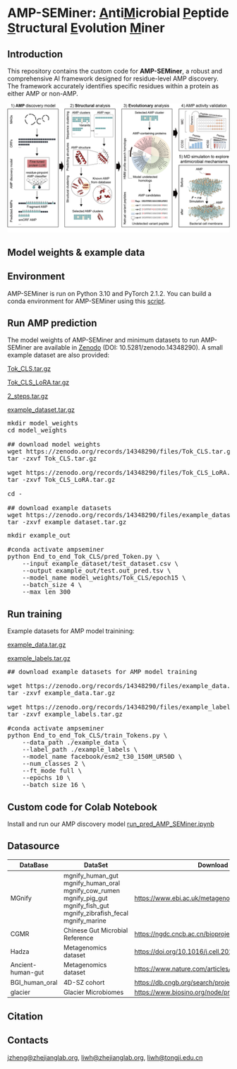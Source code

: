 # AMP-SEMiner: <u>A</u>nti<u>M</u>icrobial <u>P</u>eptide <u>S</u>tructural <u>E</u>volution <u>M</u>iner

## Introduction

This repository contains the custom code for **AMP-SEMiner**, a robust and comprehensive AI framework designed for residue-level AMP discovery. The framework accurately identifies specific residues within a protein as either AMP or non-AMP.

![Schematic diagram of the AMP-SEMiner framework](Figure_1.png)

## Model weights & example data


## Environment
AMP-SEMiner is run on Python 3.10 and PyTorch 2.1.2. You can build a conda environment for AMP-SEMiner using this [script](https://github.com/zjlab-BioGene/AMP-SEMiner/blob/main/scripts/env_install.sh).

## Run AMP prediction

The model weights of AMP-SEMiner and minimum datasets to run AMP-SEMiner are available in [Zenodo](https://zenodo.org/records/14348290) (DOI: 10.5281/zenodo.14348290). A small example dataset are also provided:

[Tok_CLS.tar.gz](https://zenodo.org/records/14348290/files/Tok_CLS.tar.gz)

[Tok_CLS_LoRA.tar.gz](https://zenodo.org/records/14348290/files/Tok_CLS_LoRA.tar.gz)

[2_steps.tar.gz](https://zenodo.org/records/14348290/files/2_steps.tar.gz)

[example_dataset.tar.gz](https://zenodo.org/records/14348290/files/example_dataset.tar.gz)

<pre>
mkdir model_weights
cd model_weights

## download model weights
wget https://zenodo.org/records/14348290/files/Tok_CLS.tar.gz
tar -zxvf Tok_CLS.tar.gz

wget https://zenodo.org/records/14348290/files/Tok_CLS_LoRA.tar.gz
tar -zxvf Tok_CLS_LoRA.tar.gz

cd -

## download example datasets
wget https://zenodo.org/records/14348290/files/example_dataset.tar.gz
tar -zxvf example_dataset.tar.gz
</pre>

<pre>
mkdir example_out

#conda activate ampseminer
python End_to_end_Tok_CLS/pred_Token.py \
    --input example_dataset/test_dataset.csv \
    --output example_out/test.out_pred.tsv \
    --model_name model_weights/Tok_CLS/epoch15 \
    --batch_size 4 \
    --max_len 300
</pre>

## Run training

Example datasets for AMP model trainining:

[example_data.tar.gz](https://zenodo.org/records/14348290/files/example_data.tar.gz)

[example_labels.tar.gz](https://zenodo.org/records/14348290/files/example_labels.tar.gz)

<pre>
## download example datasets for AMP model training

wget https://zenodo.org/records/14348290/files/example_data.tar.gz
tar -zxvf example_data.tar.gz

wget https://zenodo.org/records/14348290/files/example_labels.tar.gz
tar -zxvf example_labels.tar.gz

#conda activate ampseminer
python End_to_end_Tok_CLS/train_Tokens.py \
    --data_path ./example_data \
    --label_path ./example_labels \
    --model_name facebook/esm2_t30_150M_UR50D \
    --num_classes 2 \
    --ft_mode full \
    --epochs 10 \
    --batch_size 16 \
</pre>

## Custom code for Colab Notebook

Install and run our AMP discovery model [run_pred_AMP_SEMiner.ipynb](https://colab.research.google.com/drive/1-O8U7M6UTtSaMQqm3sX7ZOtkUCVEmmLt?usp=sharing)

## Datasource

| DataBase | DataSet | Download URL |
| - | - | - |
| MGnify | mgnify_human_gut<br>mgnify_human_oral<br>mgnify_cow_rumen<br>mgnify_pig_gut<br>mgnify_fish_gut<br>mgnify_zibrafish_fecal<br>mgnify_marine | https://www.ebi.ac.uk/metagenomics/browse/genomes |
| CGMR | Chinese Gut Microbial Reference | https://ngdc.cncb.ac.cn/bioproject/browse/PRJCA017330 |
| Hadza | Metagenomics dataset | https://doi.org/10.1016/j.cell.2023.05.046 |
| Ancient-human-gut | Metagenomics dataset | https://www.nature.com/articles/s41586-021-03532-0 |
| BGI_human_oral | 4D-SZ cohort | https://db.cngb.org/search/project/CNP0000687 |
| glacier | Glacier Microbiomes | https://www.biosino.org/node/project/detail/OEP003083 |

## Citation

## Contacts

jzheng@zhejianglab.org, liwh@zhejianglab.org, liwh@tongji.edu.cn